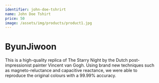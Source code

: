 ```yaml
---
identifier: john-doe-tshrirt
name: John Doe Tshirt
price: 50
image: /assets/img/products/product1.jpg
---
```


# ByunJiwoon

This is a high-quality replica of The Starry Night by the Dutch post-impressionist painter Vincent van Gogh. Using brand new techniques such as magneto-reluctance and capacitive reactance, we were able to reproduce the original colours with a 99.99% accuracy.